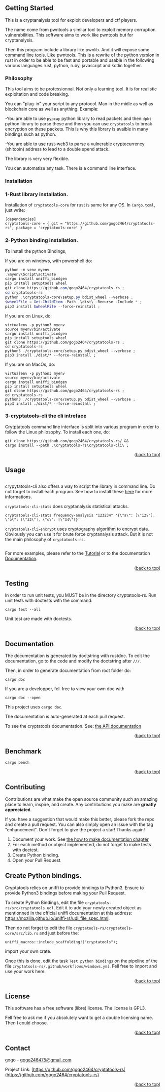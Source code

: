 <!-- GETTING STARTED -->
## Getting Started

This is a cryptanalysis tool for exploit developers and ctf players.

The name come from pwntools a similar tool to exploit memory corruption vulnerabilities. This software aims to work like pwntools but for cryptanalysis.

Then this program include a library like pwnlib. And it will expose some command line tools. Like pwntools. This is a rewrite of the python version in rust in order to be able to be fast and portable and usable in the following various languages rust, python, ruby, javascript and kotlin together.

### Philosophy

This tool aims to be professionnal. Not only a learning tool. It is for realistic exploitation and code breaking.

You can "plug-in" your script to any protocol. Man in the midle as well as blockchain core as well as anything. Example:

  -You are able to use `pypcap` python library to read packets and then `dpkt` python library to parse these and then you can use `cryptatools` to break encryption on these packets. This is why this library is avaible in many bindings such as python.

  -You are able to use rust-web3 to parse a vulnerable cryptocurrency (shitcoin) address to lead to a double spend attack.

The library is very very flexible.

You can automatize any task. There is a command line interface.

### Installation

### 1-Rust library installation.
Installation of `cryptatools-core` for rust is same for any OS. In `Cargo.toml`, just write:
```shell
[dependencies]
cryptatools-core = { git = "https://github.com/gogo2464/cryptatools-rs", package = 'cryptatools-core' }
```

### 2-Python binding installation.
To install the python Bindings,

If you are on windows, with powershell do:
```powershell
python -m venv myenv
.\myenv\Script\activate
cargo install uniffi_bindgen
pip install setuptools wheel
git clone https://github.com/gogo2464/cryptatools-rs ;
cd cryptatools-rs
python .\cryptatools-core\setup.py bdist_wheel --verbose ;
$wheelFile = Get-ChildItem -Path .\dist\ -Recurse -Include * ;
pip3 install $wheelFile --force-reinstall ;
```

If you are on Linux, do:
```shell
virtualenv -p python3 myenv
source myenv/bin/activate
cargo install uniffi_bindgen
pip install setuptools wheel
git clone https://github.com/gogo2464/cryptatools-rs ;
cd cryptatools-rs
python3 ./cryptatools-core/setup.py bdist_wheel --verbose ;
pip3 install ./dist/* --force-reinstall ;
```

If you are on MacOs, do:
```shell
virtualenv -p python3 myenv
source myenv/bin/activate
cargo install uniffi_bindgen
pip install setuptools wheel
git clone https://github.com/gogo2464/cryptatools-rs ;
cd cryptatools-rs
python3 ./cryptatools-core/setup.py bdist_wheel --verbose ;
pip3 install ./dist/* --force-reinstall ;
```

### 3-cryptatools-cli the cli intreface

Crytptatools command line interface is split into various program in order to follow the Linux philosophy. To install each one, do:

```shell
git clone https://github.com/gogo2464/cryptatools-rs/ &&
cargo install --path .\cryptatools-rs\cryptatools-cli\ ;
```

<p align="right">(<a href="#top">back to top</a>)</p>



<!-- USAGE EXAMPLES -->
## Usage

```rust
```

crypytatools-cli also offers a way to script the library in command line. Do not forget to install each program. See how to install these [here](https://github.com/gogo2464/cryptatools#installation) for more informations.

`cryptatools-cli-stats` does cryptanalysis statistical attacks.

```shell
cryptatools-cli-stats frequency-analysis "123234" '{\"a\": [\"12\"], \"b\": [\"32\"], \"c\": [\"34\"]}'
```

`cryptatools-cli-encrypt` uses cryptography algorithm to encrypt data. Obviously you can use it for brute force cryptanalysis attack. But it is not the main philosophy of `cryptatools-rs`.

```shell
```

For more examples, please refer to the [Tutorial](https://github.com/gogo2464/cryptatools-rs/blob/master/TUTORIAL.md) or to the documentation [Documentation](https://gogo2464.github.io/cryptatools-rs/cryptatools_core/).

<p align="right">(<a href="#top">back to top</a>)</p>

<!-- TESTING EXAMPLES -->
## Testing

In order to run unit tests, you MUST be in the directory cryptatools-rs.
Run unit tests with doctests with the command:

```shell
cargo test --all
```

Unit test are made with doctests.

<p align="right">(<a href="#top">back to top</a>)</p>

<!-- DOCUMENTATION EXAMPLE -->
## Documentation

The documentation is generated by doctstring with rustdoc. To edit the documentation, go to the code and modify the doctstring after `///`.

Then, in order to generate documentation from root folder do:

```shell
cargo doc
```

If you are a developper, fell free to view your own doc with

```
cargo doc --open
```

This project uses `cargo doc`.

The documentation is auto-generated at each pull request.

To see the cryptatools documentation. See: [the API documentation](https://gogo2464.github.io/cryptatools-rs/cryptatools_core/)

<p align="right">(<a href="#top">back to top</a>)</p>


<!-- BENCHMARKING EXAMPLE -->
## Benchmark

```shell
cargo bench
```

<p align="right">(<a href="#top">back to top</a>)</p>

<!-- CONTRIBUTING -->
## Contributing

Contributions are what make the open source community such an amazing place to learn, inspire, and create. Any contributions you make are **greatly appreciated**.

If you have a suggestion that would make this better, please fork the repo and create a pull request. You can also simply open an issue with the tag "enhancement".
Don't forget to give the project a star! Thanks again!

1. Document your work. See [the how to make documentation chapter](https://github.com/gogo2464/cryptatools#documentation)
2. For each method or object implemented, do not forget to make tests with doctest.
3. Create Python binding.
4. Open your Pull Request.

## Create Python bindings.

Cryptatools relies on uniffi to provide bindings to Python3. Ensure to provide Python3 bindings before making your Pull Request.

To create Python Bindings, edit the file `cryptatools-rs/src/cryptatools.udl`. Edit it to add your newly created object as mentionned in the official uniffi documentation at this address: https://mozilla.github.io/uniffi-rs/udl_file_spec.html.

Then do not forget to edit the file `cryptatools-rs/cryptatools-core/src/lib.rs` and just before the:

```
uniffi_macros::include_scaffolding!("cryptatools");
```

import your own crate.

Once this is done, edit the task `Test python bindings` on the pipeline of the file `cryptatools-rs/.github/workflows/windows.yml`. Fell free to import and use your work here.


<p align="right">(<a href="#top">back to top</a>)</p>



<!-- LICENSE -->
## License

This software has a free software (libre) license. The license is GPL3. 

Fell free to ask me if you absolutely want to get a double licensing name. Then I could choose.

<p align="right">(<a href="#top">back to top</a>)</p>

<!-- CONTACT -->
## Contact

gogo - gogo246475@gmail.com

Project Link: [https://github.com/gogo2464/cryptatools-rs](https://github.com/gogo2464/cryptatools-rs)

<p align="right">(<a href="#top">back to top</a>)</p>